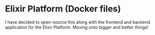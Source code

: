 # Elixir Platform (Docker files)

I have decided to open-source this along with the frontend and backend application for the Elixir Platform. Moving onto bigger and better things!
